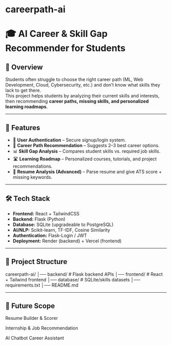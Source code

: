 # careerpath-ai

# 🎓 AI Career & Skill Gap Recommender for Students

## 🔹 Overview
Students often struggle to choose the right career path (ML, Web Development, Cloud, Cybersecurity, etc.) and don’t know what skills they lack to get there.  
This project helps students by analyzing their current skills and interests, then recommending **career paths, missing skills, and personalized learning roadmaps**.

---

## 🚀 Features
- 🔐 **User Authentication** – Secure signup/login system.
- 🎯 **Career Path Recommendation** – Suggests 2–3 best career options.
- 📊 **Skill Gap Analysis** – Compares student skills vs. required job skills.
- 🛣️ **Learning Roadmap** – Personalized courses, tutorials, and project recommendations.
- 📑 **Resume Analysis (Advanced)** – Parse resume and give ATS score + missing keywords.

---

## 🛠 Tech Stack
- **Frontend:** React + TailwindCSS
- **Backend:** Flask (Python)
- **Database:** SQLite (upgradeable to PostgreSQL)
- **AI/NLP:** Scikit-learn, TF-IDF, Cosine Similarity
- **Authentication:** Flask-Login / JWT
- **Deployment:** Render (backend) + Vercel (frontend)

---

## 📂 Project Structure
careerpath-ai/
│── backend/ # Flask backend APIs
│── frontend/ # React + Tailwind frontend
│── database/ # SQLite/skills datasets
│── requirements.txt
│── README.md

---

## 📌 Future Scope

Resume Builder & Scorer

Internship & Job Recommendation

AI Chatbot Career Assistant

